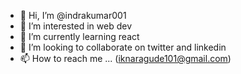 - 👋 Hi, I’m @indrakumar001
- 👀 I’m interested in web dev
- 🌱 I’m currently learning react 
- 💞️ I’m looking to collaborate on twitter and linkedin
- 📫 How to reach me ... (iknaragude101@gmail.com)
